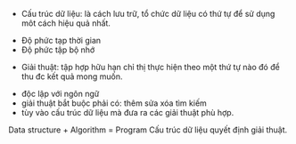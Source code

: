 + Cấu trúc dữ liệu: là cách lưu trữ, tổ chức dữ liệu có thứ tự để sử dụng môt cách hiệu quả nhất. 
- Độ phức tạp thời gian 
- Độ phức tập bộ nhớ

+ Giải thuật: tập hợp hữu hạn chỉ thị thực hiện theo một thứ tự nào đó để thu đc kết quả mong muốn. 
- độc lập với ngôn ngữ
- giải thuật bắt buộc phải có: thêm sửa xóa tìm kiếm 
- tùy vào cấu trúc dữ liệu mà đưa ra các giải thuật phù hợp. 

Data structure + Algorithm = Program
Cấu trúc dữ liệu quyết định giải thuật.